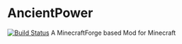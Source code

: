 # AncientPower
[![Build Status](https://travis-ci.org/IndustrialScienceTeam/AncientPower.svg)](https://travis-ci.org/IndustrialScienceTeam/AncientPower)
A MinecraftForge based Mod for Minecraft
